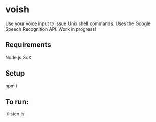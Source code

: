 # voish

Use your voice input to issue Unix shell commands. Uses the Google Speech Recognition API. Work in progress!

## Requirements
Node.js
SoX

## Setup
npm i

## To run:
./listen.js
